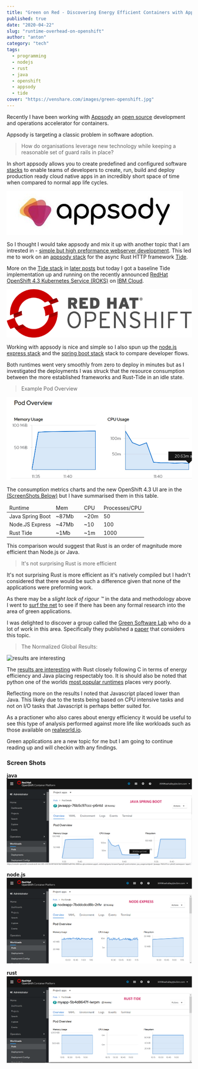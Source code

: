 ```yaml
---
title: "Green on Red - Discovering Energy Efficient Containers with Appsody and OpenShift"
published: true
date: "2020-04-22"
slug: "runtime-overhead-on-openshift"
author: "anton"
category: "tech"
tags:
  - programming
  - nodejs
  - rust
  - java
  - openshift
  - appsody
  - tide
cover: "https://venshare.com/images/green-openshift.jpg"
---
```


Recently I have been working with [Appsody](https://appsody.dev/) an [open source](https://github.com/appsody/) development and operations accelerator for containers.

Appsody is targeting a classic problem in software adoption.

> How do organisations leverage new technology while keeping a reasonable set of guard rails in place?

In short appsody allows you to create predefined and configured software [stacks](https://appsody.dev/docs/stacks/stacks-overview) to enable teams of developers to create, run, build and deploy production ready cloud native apps in an incredibly short space of time when compared to normal app life cycles.

![appsody](images/appsody.jpg)

So I thought I would take appsody and mix it up with another topic that I am intrested in - [simple but high preformance webserver development](https://venshare.com/tags/koreio).
This led me to work on an [appsody stack](https://appsody.dev/docs/stacks/stacks-overview) for the async Rust HTTP framework [Tide](https://github.com/http-rs/tide). 

More on the [Tide stack](https://github.com/No9/rust-tide) in [later posts](https://venshare.com/tags/tide) but today I got a baseline Tide implementation up and running on the recently announced [RedHat OpenShift 4.3 Kubernetes Service (ROKS)](https://cloud.ibm.com/kubernetes/catalog/about?platformType=openshift) on [IBM Cloud](https://www.ibm.com/account/reg/ie-en/signup?formid=urx-40971).

![OpenShift](images/openshift.png)

Working with appsody is nice and simple so I also spun up the [node.js express stack](https://github.com/appsody/stacks/tree/master/incubator/nodejs-express) and the [spring boot stack](https://github.com/appsody/stacks/tree/master/incubator/java-spring-boot2) stack to compare developer flows.

Both runtimes went very smoothly from zero to deploy in minutes but as I investigated the deployments I was struck that the resource consumption between the more established frameworks and Rust-Tide in an idle state. 

> Example Pod Overview

![chart](images/podoverview.jpg)

The consumption metrics charts and the new OpenShift 4.3 UI are in the [(ScreenShots Below)](#a-namescreenshotsascreen-shots) but I have summarised them in this table.

<table>
    <thead>
    <tr><b>
        <td>Runtime</td><td>Mem<td><td>CPU</td><td>Processes/CPU</td>
    </b></tr>
    </thead>
    <tbody>
    <tr>
        <td>Java Spring Boot</td><td>~87Mb<td><td>~20m</td><td>50</td>
    </tr>
    <tr>
        <td>Node.JS Express</td><td>~47Mb<td><td>~10</td><td>100</td>
    </tr>
    <tr>
        <td>Rust Tide</td><td>~1Mb<td><td>~1m</td><td>1000</td>
    </tr>
    </tbody>
  </table>

This comparison would suggest that Rust is an order of magnitude more efficient than Node.js or Java.
> It's not surprising Rust is more efficient

It's not surprising Rust is more efficient as it's natively compiled but I hadn't considered that there would be such a difference given that none of the applications were preforming work.

As there may be a *slight lack of rigour &trade;* in the data and methodology above I went to [surf the net](https://en.wikipedia.org/wiki/Jean_Armour_Polly) to see if there has been any formal research into the area of green applications.

I was delighted to discover a group called the [Green Software Lab](https://greenlab.di.uminho.pt/) who do a lot of work in this area. Specifically they published a [paper](https://greenlab.di.uminho.pt/wp-content/uploads/2017/10/sleFinal.pdf) that considers this topic. 

> The Normalized Global Results:

![results are interesting](https://lh3.googleusercontent.com/SPs8fqv4jZJ8Vx0Q3vKw37px2OHHnJfBponnGTQ4OPssqGrAEx6taIhu43ZkxRy35KhfylEK9iKwShmr2spwxuRI3vF3IUCjiUuekk12OBmkVopwjNk=w1280)

The [results are interesting](https://sites.google.com/view/energy-efficiency-languages/results?authuser=0#h.p_nggWE5Z-iDZ0) with Rust closely following C in terms of energy efficiency and Java placing respectably too. It is should also be noted that python one of the worlds [most popular runtimes](https://blog.newrelic.com/technology/most-popular-programming-languages-of-2019/) places very poorly.

Reflecting more on the results I noted that Javascript placed lower than Java. 
This likely due to the tests being based on CPU intensive tasks and not on I/O tasks that Javascript is perhaps better suited for. 

As a practioner who also cares about energy efficiency it would be useful to see this type of analysis performed against more life like workloads such as those available on [realworld.io](https://realworld.io/).

Green applications are a new topic for me but I am going to continue reading up and will checkin with any findings.

### <a name="screenshots"></a>Screen Shots

**java**
![java](./images/utilization-java-app.png)

**node.js**
![node.js](./images/utilization-node-express.png)

**rust**
![rust](./images/utilization-rust-tide.png)
